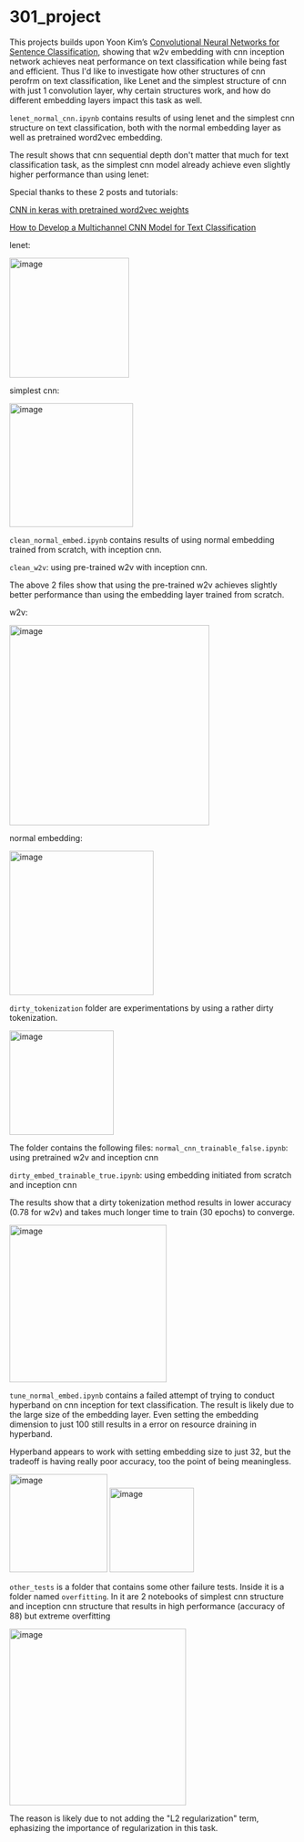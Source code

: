 # 301_project

This projects builds upon Yoon Kim’s [Convolutional Neural Networks for Sentence Classification](https://arxiv.org/abs/1408.5882), showing that w2v embedding with cnn inception network achieves neat performance on text classification while being fast and efficient. Thus I'd like to investigate how other structures of cnn perofrm on text classification, like Lenet and the simplest structure of cnn with just 1 convolution layer, why certain structures work, and how do different embedding layers impact this task as well.

`lenet_normal_cnn.ipynb` contains results of using lenet and the simplest cnn structure on text classification, both with the normal embedding layer as well as pretrained word2vec embedding.

The result shows that cnn sequential depth don't matter that much for text classification task, as the simplest cnn model already achieve even slightly higher performance than using lenet:

Special thanks to these 2 posts and tutorials:

[CNN in keras with pretrained word2vec weights](https://www.kaggle.com/code/marijakekic/cnn-in-keras-with-pretrained-word2vec-weights/notebook)

[How to Develop a Multichannel CNN Model for Text Classification](https://machinelearningmastery.com/develop-n-gram-multichannel-convolutional-neural-network-sentiment-analysis/)




lenet:

<img width="210" alt="image" src="https://user-images.githubusercontent.com/66658063/168525317-cb7c720a-80ad-4690-8ec9-8fcda07a542b.png">

simplest cnn:

<img width="217" alt="image" src="https://user-images.githubusercontent.com/66658063/168525343-192171a7-5ff5-4560-864d-6ac8add6d355.png">


`clean_normal_embed.ipynb` contains results of using normal embedding trained from scratch, with inception cnn.

`clean_w2v`: using pre-trained w2v with inception cnn.

The above 2 files show that using the pre-trained w2v achieves slightly better performance than using the embedding layer trained from scratch.

w2v:

<img width="351" alt="image" src="https://user-images.githubusercontent.com/66658063/168525469-94f412b9-f076-4670-9671-e5ad6082006e.png">


normal embedding:

<img width="253" alt="image" src="https://user-images.githubusercontent.com/66658063/168525483-bef48f99-7730-455b-80a0-94b5e16c079d.png">


`dirty_tokenization` folder are experimentations by using a rather dirty tokenization. 

<img width="183" alt="image" src="https://user-images.githubusercontent.com/66658063/168524554-25db9dfc-8990-47ca-b31f-1d582bd4496c.png">

The folder contains the following files:
`normal_cnn_trainable_false.ipynb`: using pretrained w2v and inception cnn

`dirty_embed_trainable_true.ipynb`: using embedding initiated from scratch and inception cnn

The results show that a dirty tokenization method results in lower accuracy (0.78 for w2v) and takes much longer time to train (30 epochs) to converge.

<img width="276" alt="image" src="https://user-images.githubusercontent.com/66658063/168524784-b2348765-ce70-4da1-9e60-096eaf7d52be.png">

`tune_normal_embed.ipynb` contains a failed attempt of trying to conduct hyperband on cnn inception for text classification. The result is likely due to the large size of the embedding layer. Even setting the embedding dimension to just 100 still results in a error on resource draining in hyperband.

Hyperband appears to work with setting embedding size to just 32, but the tradeoff is having really poor accuracy, too the point of being meaningless.

<img width="172" alt="image" src="https://user-images.githubusercontent.com/66658063/168525185-139025d7-558a-440f-acc5-8841c8351ce9.png">

<img width="148" alt="image" src="https://user-images.githubusercontent.com/66658063/168525189-847e2d5c-54de-4a79-8d7a-0740532f36ae.png">


`other_tests` is a folder that contains some other failure tests.
Inside it is a folder named  `overfitting`. In it are 2 notebooks of simplest cnn structure and inception cnn structure that results in high performance (accuracy of 88) but extreme overfitting 

<img width="310" alt="image" src="https://user-images.githubusercontent.com/66658063/168524869-9e08659d-b55f-47db-9fc0-e7294bb9d6b3.png">

The reason is likely due to not adding the "L2 regularization" term, ephasizing the importance of regularization in this task.
